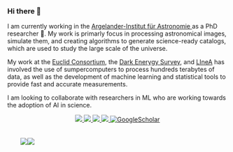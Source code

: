 ### Hi there 👋

I am currently working in the [Argelander-Institut für Astronomie ](https://astro.uni-bonn.de/en/institute) as a PhD researcher 🔭.
My work is primarly focus in processing astronomical images, simulate them, and creating algorithms to generate science-ready catalogs, which are used to study the large scale of the universe. 

My work at the [Euclid Consortium](https://www.euclid-ec.org/), the [Dark Enerygy Survey](https://www.darkenergysurvey.org/), and [LIneA](https://linea.org.br/) has involved the use of sumpercomputers to process hundreds terabytes of data, as well as the development of machine learning and statistical tools to provide fast and accurate measurements.

I am looking to collaborate with researchers in ML who are working towards the adoption of AI in science. 


<p align="center">
<a href="https://gkos.tech">
    <img src="https://img.shields.io/badge/Website-gkos.tech-red?style=flat-square">
</a>  
<a href="https://gkos.tech/Resume.pdf">
    <img src="https://img.shields.io/badge/PDF-CV-red?style=flat-square&logo=adobe">
</a>  
<a href="https://www.linkedin.com/in/andres-navarro-alsina">
    <img src="https://img.shields.io/badge/-Linkedin-blue?style=flat-square&logo=linkedin">
</a>
<a href="mailto:georgiou.kostas94@gmail.com">
    <img src="https://img.shields.io/badge/-Email-red?style=flat-square&logo=gmail&logoColor=white">
</a>
<a href='https://scholar.google.com/citations?user=HyzKl44AAAAJ&hl=en' target="_blank">
    <img alt='GoogleScholar' src='https://img.shields.io/badge/Scholar-100000?style=flat&logo=GoogleScholar&logoColor=white&&color=0181FF'>
</a>
<br/> 
 
 <!--   
<div align="center">
  <img src="https://github-readme-stats-git-masterrstaa-rickstaa.vercel.app/api?username=andalenavals&show_icons=true&theme=dark&hide_border=true&count_private=true"> 
</div>
-->

<div style="display:flex;margin:10px;padding:20px"> 
  <img src="https://github-readme-stats-git-masterrstaa-rickstaa.vercel.app/api?username=andalenavals&show_icons=true&theme=dark&hide_border=true&count_private=true"> 
  <img align="center" src="https://github-readme-stats.vercel.app/api/top-langs/?username=andalenavals&count_private=true&theme=tokyonight&layout=compact" />
</div>


  <!--    
<a href="https://github.com/andalenavals">
    <img src="https://github-readme-stats.vercel.app/api?username=andalenavals&show_icons=true&count_private=true&show_icons=true&hide_border=true&hide_title=true&card_width=300px&hide_rank=true&bg_color=00000000&theme=dracula">
</a> 
<a href="https://github.com/andalenavals">
    <img src="https://github-stats-alpha.vercel.app/api?username=andalenavals&cc=22272e&tc=37BCF6&ic=fff&bc=0000&card_width=5=1000px&show_icons=false">
</a>-->



</p>
